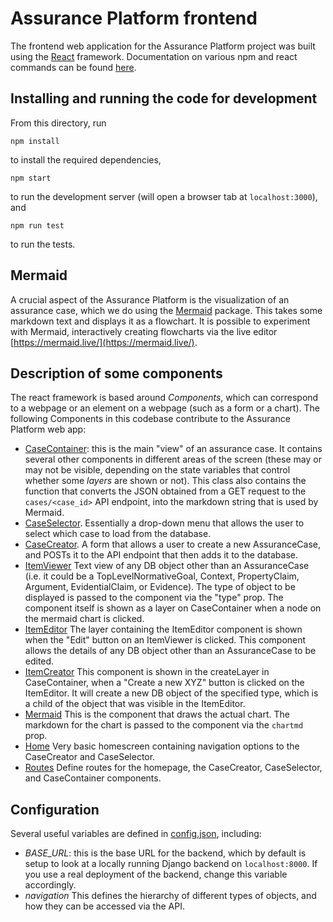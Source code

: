 # Assurance Platform frontend

The frontend web application for the Assurance Platform project was built using
the [React](https://reactjs.org/) framework. Documentation on various npm and
react commands can be found [here](react_info.md).

## Installing and running the code for development

From this directory, run

```
npm install
```

to install the required dependencies,

```
npm start
```

to run the development server (will open a browser tab at `localhost:3000`), and

```
npm run test
```

to run the tests.

## Mermaid

A crucial aspect of the Assurance Platform is the visualization of an assurance
case, which we do using the [Mermaid](https://mermaid-js.github.io/mermaid/#/)
package. This takes some markdown text and displays it as a flowchart. It is
possible to experiment with Mermaid, interactively creating flowcharts via the
live editor [https://mermaid.live/](https://mermaid.live/).

## Description of some components

The react framework is based around _Components_, which can correspond to a
webpage or an element on a webpage (such as a form or a chart). The following
Components in this codebase contribute to the Assurance Platform web app:

- [CaseContainer](src/components/CaseContainer.js): this is the main "view" of
  an assurance case. It contains several other components in different areas of
  the screen (these may or may not be visible, depending on the state variables
  that control whether some _layers_ are shown or not). This class also contains
  the function that converts the JSON obtained from a GET request to the
  `cases/<case_id>` API endpoint, into the markdown string that is used by
  Mermaid.
- [CaseSelector](src/components/CaseSelector.js). Essentially a drop-down menu
  that allows the user to select which case to load from the database.
- [CaseCreator](src/components/CaseCreator.js). A form that allows a user to
  create a new AssuranceCase, and POSTs it to the API endpoint that then adds it
  to the database.
- [ItemViewer](src/components/ItemViewer.js) Text view of any DB object other
  than an AssuranceCase (i.e. it could be a TopLevelNormativeGoal, Context,
   PropertyClaim, Argument, EvidentialClaim, or Evidence). The
  type of object to be displayed is passed to the component via the "type" prop.
  The component itself is shown as a layer on CaseContainer when a node on the
  mermaid chart is clicked.
- [ItemEditor](src/components/ItemEditor.js) The layer containing the ItemEditor
  component is shown when the "Edit" button on an ItemViewer is clicked. This
  component allows the details of any DB object other than an AssuranceCase to
  be edited.
- [ItemCreator](src/components/ItemCreator.js) This component is shown in the
  createLayer in CaseContainer, when a "Create a new XYZ" button is clicked on
  the ItemEditor. It will create a new DB object of the specified type, which is
  a child of the object that was visible in the ItemEditor.
- [Mermaid](src/components/Mermaid.js) This is the component that draws the
  actual chart. The markdown for the chart is passed to the component via the
  `chartmd` prop.
- [Home](src/components/Home.js) Very basic homescreen containing navigation
  options to the CaseCreator and CaseSelector.
- [Routes](src/components/Routes.js) Define routes for the homepage, the
  CaseCreator, CaseSelector, and CaseContainer components.

## Configuration

Several useful variables are defined in [config.json](src/config.json),
including:

- _BASE_URL_: this is the base URL for the backend, which by default is setup to
  look at a locally running Django backend on `localhost:8000`. If you use a
  real deployment of the backend, change this variable accordingly.
- _navigation_ This defines the hierarchy of different types of objects, and how
  they can be accessed via the API.
